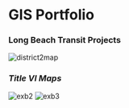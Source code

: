 # GIS Portfolio
### Long Beach Transit Projects
![district2map](https://nbviewer.jupyter.org/github/thyda-uy/thyda-uy.github.io/blob/master/District2_map.jpg)
### *Title VI Maps*
![exb2](https://nbviewer.jupyter.org/github/thyda-uy/thyda-uy.github.io/blob/master/Exb2_MinorityPct.jpg) 
![exb3](https://nbviewer.jupyter.org/github/thyda-uy/thyda-uy.github.io/blob/master/Exb3_HispanicPct.jpg)
